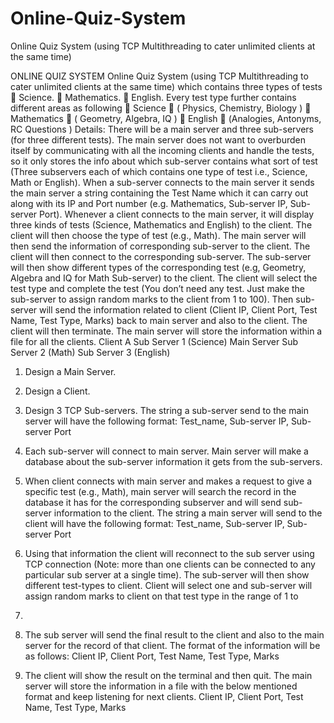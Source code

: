# Online-Quiz-System
Online Quiz System (using TCP Multithreading to cater unlimited clients at the same time) 

ONLINE QUIZ SYSTEM
Online Quiz System (using TCP Multithreading to cater unlimited clients at the same time)
which contains three types of tests
 Science.
 Mathematics.
 English.
Every test type further contains different areas as following
 Science  ( Physics, Chemistry, Biology )
 Mathematics  ( Geometry, Algebra, IQ )
 English  (Analogies, Antonyms, RC Questions )
Details:
There will be a main server and three sub-servers (for three different tests). The main server
does not want to overburden itself by communicating with all the incoming clients and handle
the tests, so it only stores the info about which sub-server contains what sort of test (Three subservers each of which contains one type of test i.e., Science, Math or English). When a sub-server
connects to the main server it sends the main server a string containing the Test Name which it
can carry out along with its IP and Port number (e.g. Mathematics, Sub-server IP, Sub-server
Port). Whenever a client connects to the main server, it will display three kinds of tests (Science,
Mathematics and English) to the client. The client will then choose the type of test (e.g., Math).
The main server will then send the information of corresponding sub-server to the client. The
client will then connect to the corresponding sub-server. The sub-server will then show different
types of the corresponding test (e.g, Geometry, Algebra and IQ for Math Sub-server) to the
client. The client will select the test type and complete the test (You don’t need any test. Just
make the sub-server to assign random marks to the client from 1 to 100). Then sub-server will
send the information related to client (Client IP, Client Port, Test Name, Test Type, Marks) back
to main server and also to the client. The client will then terminate. The main server will store
the information within a file for all the clients.
Client A
Sub Server 1 (Science)
Main Server
Sub Server 2 (Math)
Sub Server 3 (English)
1. Design a Main Server.
2. Design a Client.
3. Design 3 TCP Sub-servers.
The string a sub-server send to the main server will have the following format:
Test_name, Sub-server IP, Sub-server Port
4. Each sub-server will connect to main server. Main server will make a database about the
sub-server information it gets from the sub-servers.
5. When client connects with main server and makes a request to give a specific test (e.g.,
Math), main server will search the record in the database it has for the corresponding subserver and will send sub-server information to the client. The string a main server will send to
the client will have the following format:
Test_name, Sub-server IP, Sub-server Port

6. Using that information the client will reconnect to the sub server using TCP connection
(Note: more than one clients can be connected to any particular sub server at a single
time). The sub-server will then show different test-types to client. Client will select one
and sub-server will assign random marks to client on that test type in the range of 1 to
100.
7. The sub server will send the final result to the client and also to the main server for the
record of that client. The format of the information will be as follows:
Client IP, Client Port, Test Name, Test Type, Marks
8. The client will show the result on the terminal and then quit. The main server will store
the information in a file with the below mentioned format and keep listening for next
clients.
Client IP, Client Port, Test Name, Test Type, Marks

